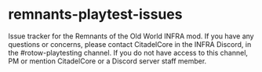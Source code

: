 # remnants-playtest-issues
Issue tracker for the Remnants of the Old World INFRA mod.
If you have any questions or concerns, please contact CitadelCore in the INFRA Discord, in the #rotow-playtesting channel. If you do not have access to this channel, PM or mention CitadelCore or a Discord server staff member.
